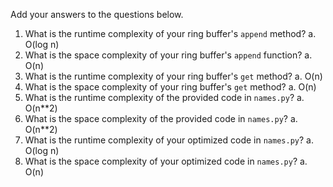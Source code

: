 Add your answers to the questions below.

1. What is the runtime complexity of your ring buffer's `append` method?
    a. O(log n)
2. What is the space complexity of your ring buffer's `append` function?
    a. O(n)
3. What is the runtime complexity of your ring buffer's `get` method?
    a. O(n)
4. What is the space complexity of your ring buffer's `get` method?
    a. O(n)
5. What is the runtime complexity of the provided code in `names.py`?
    a. O(n**2)
6. What is the space complexity of the provided code in `names.py`?
    a. O(n**2)
7. What is the runtime complexity of your optimized code in `names.py`?
    a. O(log n)
8. What is the space complexity of your optimized code in `names.py`?
    a. O(n)